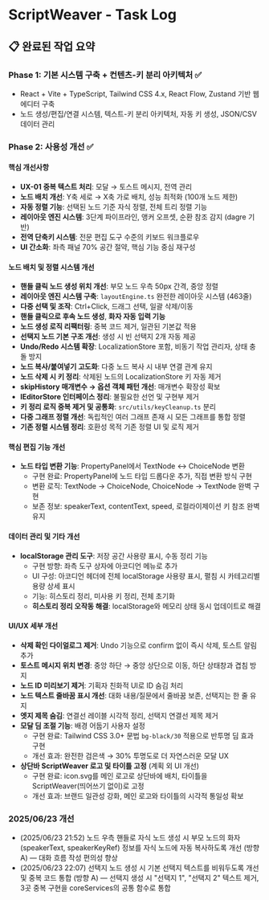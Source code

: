 # ScriptWeaver - Task Log

## 📋 완료된 작업 요약

### Phase 1: 기본 시스템 구축 + 컨텐츠-키 분리 아키텍처 ✅

-   React + Vite + TypeScript, Tailwind CSS 4.x, React Flow, Zustand 기반 웹 에디터 구축
-   노드 생성/편집/연결 시스템, 텍스트-키 분리 아키텍처, 자동 키 생성, JSON/CSV 데이터 관리

### Phase 2: 사용성 개선 ✅

#### 핵심 개선사항

-   **UX-01 중복 텍스트 처리**: 모달 → 토스트 메시지, 전역 관리
-   **노드 배치 개선**: Y축 세로 → X축 가로 배치, 성능 최적화 (100개 노드 제한)
-   **자동 정렬 기능**: 선택된 노드 기준 자식 정렬, 전체 트리 정렬 기능
-   **레이아웃 엔진 시스템**: 3단계 파이프라인, 앵커 오프셋, 순환 참조 감지 (dagre 기반)
-   **전역 단축키 시스템**: 전문 편집 도구 수준의 키보드 워크플로우
-   **UI 간소화**: 좌측 패널 70% 공간 절약, 핵심 기능 중심 재구성

#### 노드 배치 및 정렬 시스템 개선

-   **핸들 클릭 노드 생성 위치 개선**: 부모 노드 우측 50px 간격, 중앙 정렬
-   **레이아웃 엔진 시스템 구축**: `layoutEngine.ts` 완전한 레이아웃 시스템 (463줄)
-   **다중 선택 및 조작**: Ctrl+Click, 드래그 선택, 일괄 삭제/이동
-   **핸들 클릭으로 후속 노드 생성**, **화자 자동 입력 기능**
-   **노드 생성 로직 리팩터링**: 중복 코드 제거, 일관된 기본값 적용
-   **선택지 노드 기본 구조 개선**: 생성 시 빈 선택지 2개 자동 제공
-   **Undo/Redo 시스템 확장**: LocalizationStore 포함, 비동기 작업 관리자, 상태 충돌 방지
-   **노드 복사/붙여넣기 고도화**: 다중 노드 복사 시 내부 연결 관계 유지
-   **노드 삭제 시 키 정리**: 삭제된 노드의 LocalizationStore 키 자동 제거
-   **skipHistory 매개변수 → 옵션 객체 패턴 개선**: 매개변수 확장성 확보
-   **IEditorStore 인터페이스 정리**: 불필요한 선언 및 구현부 제거
-   **키 정리 로직 중복 제거 및 공통화**: `src/utils/keyCleanup.ts` 분리
-   **다중 그래프 정렬 개선**: 독립적인 여러 그래프 존재 시 모든 그래프를 통합 정렬
-   **기존 정렬 시스템 정리**: 호환성 목적 기존 정렬 UI 및 로직 제거

#### 핵심 편집 기능 개선

-   **노드 타입 변환 기능**: PropertyPanel에서 TextNode ↔ ChoiceNode 변환
    -   구현 완료: PropertyPanel에 노드 타입 드롭다운 추가, 직접 변환 방식 구현
    -   변환 로직: TextNode → ChoiceNode, ChoiceNode → TextNode 완벽 구현
    -   보존 정보: speakerText, contentText, speed, 로컬라이제이션 키 참조 완벽 유지

#### 데이터 관리 및 기타 개선

-   **localStorage 관리 도구**: 저장 공간 사용량 표시, 수동 정리 기능
    -   구현 방향: 좌측 도구 상자에 아코디언 메뉴로 추가
    -   UI 구성: 아코디언 헤더에 전체 localStorage 사용량 표시, 펼침 시 카테고리별 용량 상세 표시
    -   기능: 히스토리 정리, 미사용 키 정리, 전체 초기화
    -   **히스토리 정리 오작동 해결**: localStorage와 메모리 상태 동시 업데이트로 해결

#### UI/UX 세부 개선

-   **삭제 확인 다이얼로그 제거**: Undo 기능으로 confirm 없이 즉시 삭제, 토스트 알림 추가
-   **토스트 메시지 위치 변경**: 중앙 하단 → 중앙 상단으로 이동, 하단 상태창과 겹침 방지
-   **노드 ID 미리보기 제거**: 기획자 친화적 UI로 ID 숨김 처리
-   **노드 텍스트 줄바꿈 표시 개선**: 대화 내용/질문에서 줄바꿈 보존, 선택지는 한 줄 유지
-   **엣지 제목 숨김**: 연결선 레이블 시각적 정리, 선택지 연결선 제목 제거
-   **모달 딤 조절 기능**: 배경 어둡기 사용자 설정
    -   구현 완료: Tailwind CSS 3.0+ 문법 `bg-black/30` 적용으로 반투명 딤 효과 구현
    -   개선 효과: 완전한 검은색 → 30% 투명도로 더 자연스러운 모달 UX
-   **상단바 ScriptWeaver 로고 및 타이틀 고정** (계획 외 UI 개선)
    -   구현 완료: icon.svg를 메인 로고로 상단바에 배치, 타이틀을 ScriptWeaver(띄어쓰기 없이)로 고정
    -   개선 효과: 브랜드 일관성 강화, 메인 로고와 타이틀의 시각적 통일성 확보

### 2025/06/23 개선
- (2025/06/23 21:52) 노드 우측 핸들로 자식 노드 생성 시 부모 노드의 화자(speakerText, speakerKeyRef) 정보를 자식 노드에 자동 복사하도록 개선 (방향 A) — 대화 흐름 작성 편의성 향상
- (2025/06/23 22:07) 선택지 노드 생성 시 기본 선택지 텍스트를 비워두도록 개선 및 중복 코드 통합 (방향 A) — 선택지 생성 시 "선택지 1", "선택지 2" 텍스트 제거, 3곳 중복 구현을 coreServices의 공통 함수로 통합
  

